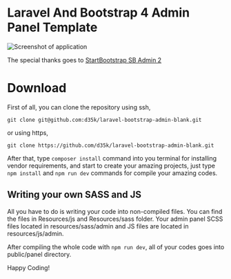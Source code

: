# Laravel And Bootstrap 4 Admin Panel Template

![Screenshot of application](https://github.com/d35k/laravel-bootstrap-admin-template/blob/master/public/img/screenshot_new.png)

The special thanks goes to [StartBootstrap SB Admin 2](https://github.com/BlackrockDigital/startbootstrap-sb-admin-2)


# Download

First of all, you can clone the repository using ssh,

    git clone git@github.com:d35k/laravel-bootstrap-admin-blank.git

or using https,

    git clone https://github.com/d35k/laravel-bootstrap-admin-blank.git

After that, type `composer install` command into you terminal for installing vendor requirements, and start to create your amazing projects, just type `npm install` and `npm run dev` commands for compile your amazing codes.

## Writing your own SASS and JS

All you have to do is writing your code into non-compiled files. You can find the files in Resources/js and Resources/sass folder. Your admin panel SCSS files located in resources/sass/admin and JS files are located in resources/js/admin.

After compiling the whole code with `npm run dev`, all of your codes goes into public/panel directory.

Happy Coding!
